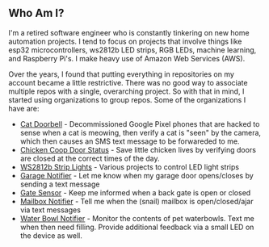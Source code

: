 ## Who Am I?
I'm a retired software engineer who is constantly tinkering on new home automation projects. I tend to focus on projects that involve things like esp32 microcontrollers, ws2812b LED strips, RGB LEDs, machine learning, and Raspberry Pi's. I make heavy use of Amazon Web Services (AWS).

Over the years, I found that putting everything in repositories on my account became a little restrictive. There was no good way to associate multiple repos with a single, overarching project. So with that in mind, I started using organizations to group repos. Some of the organizations I have are: 

- [Cat Doorbell](https://github.com/cat-doorbell-v4) - Decommissioned Google Pixel phones that are hacked to sense when a cat is meowing, then verify a cat is "seen" by the camera, which then causes an SMS text message to be forwareded to me.
- [Chicken Coop Door Status](https://github.com/chicken-coop-door-status) - Save little chicken lives by verifying doors are closed at the correct times of the day.
- [WS2812b Strip Lights](https://github.com/esp32-led-strip-lights) - Various projects to control LED light strips
- [Garage Notifier](https://github.com/garage-notifier) - Let me know when my garage door opens/closes by sending a text message
- [Gate Sensor](https://github.com/gate-sensor-v1) - Keep me informed when a back gate is open or closed
- [Mailbox Notifier](https://github.com/gate-sensor-v1) - Tell me when the (snail) mailbox is open/closed/ajar via text messages
- [Water Bowl Notifier](https://github.com/waterbowl-notifier) - Monitor the contents of pet waterbowls. Text me when then need filling.  Provide additional feedback via a small LED on the device as well.

